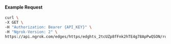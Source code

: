 <!-- Code generated for API Clients. DO NOT EDIT. -->

#### Example Request

```bash
curl \
-X GET \
-H "Authorization: Bearer {API_KEY}" \
-H "Ngrok-Version: 2" \
https://api.ngrok.com/edges/https/edghts_2tcUZp8fFnk2hTE4g78ApPwQSON/routes/edghtsrt_2tcUZuGWqYVkPLg1bQx7MONpHQV/circuit_breaker
```
